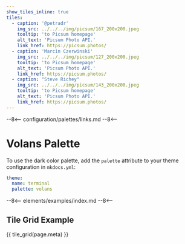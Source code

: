 ```yaml
---
show_tiles_inline: true
tiles:
  - caption: '@petradr'
    img_src: ../../../img/picsum/167_200x200.jpeg
    tooltip: 'to Picsum homepage'
    alt_text: 'Picsum Photo API.'
    link_href: https://picsum.photos/ 
  - caption: 'Marcin Czerwinski'
    img_src: ../../../img/picsum/127_200x200.jpeg
    tooltip: 'to Picsum homepage'
    alt_text: 'Picsum Photo API.'
    link_href: https://picsum.photos/ 
  - caption: "Steve Richey"
    img_src: ../../../img/picsum/143_200x200.jpeg
    tooltip: 'to Picsum homepage'
    alt_text: 'Picsum Photo API.'
    link_href: https://picsum.photos/
---
```


--8<--
configuration/palettes/links.md
--8<--

# Volans Palette

To use the dark color palette, add the `palette` attribute to your theme configuration in `mkdocs.yml`:

```yaml
theme:
  name: terminal
  palette: volans
```

<link href="../../../css/palettes/volans.css" rel="stylesheet">

--8<--
elements/examples/index.md
--8<--

## Tile Grid Example
{{ tile_grid(page.meta) }}

<br>